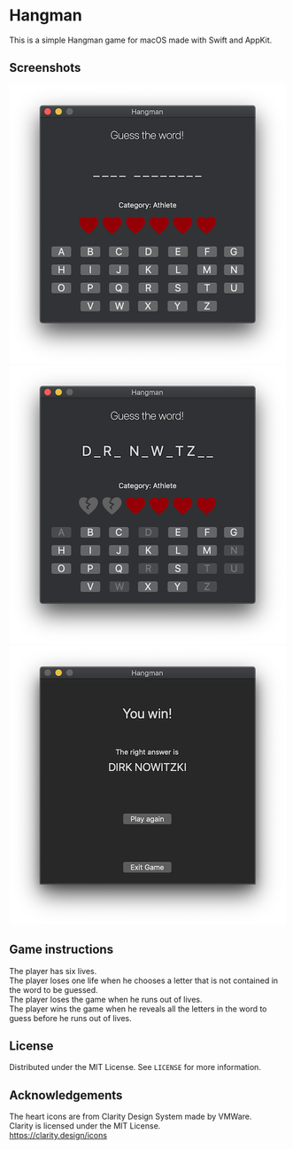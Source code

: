 #  Hangman

This is a simple Hangman game for macOS made with Swift and AppKit.

## Screenshots

![Startscreen](Screenshots/hangman-1.png)
![Game](Screenshots/hangman-2.png)
![Gameover screen](Screenshots/hangman-3.png)

## Game instructions

The player has six lives.  
The player loses one life when he chooses a letter that is not contained in the word to be guessed.  
The player loses the game when he runs out of lives.  
The player wins the game when he reveals all the letters in the word to guess before he runs out of lives.  

## License

Distributed under the MIT License. See `LICENSE` for more information.

## Acknowledgements

The heart icons are from Clarity Design System made by VMWare.  
Clarity is licensed under the MIT License.  
https://clarity.design/icons
